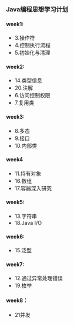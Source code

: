 ### Java编程思想学习计划

#### week1:
- 3.操作符
- 4.控制执行流程
- 5.初始化与清理
#### week2:
- 14.类型信息
- 20.注解
- 6.访问控制权限
- 7.复用类
#### week3:
- 8.多态
- 9.接口
- 10.内部类
#### week4
- 11.持有对象
- 16.数组
- 17.容器深入研究
#### week5:
- 13.字符串
- 18.Java I/O
#### week6:
- 15.泛型 
#### week7:
- 12.通过异常处理错误 
- 19.枚举
#### week8：
- 21并发

